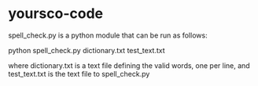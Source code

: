 # yoursco-code

spell_check.py is a python module that can be run as follows:

python spell_check.py dictionary.txt test_text.txt

where dictionary.txt is a text file defining the valid words, one per line, and test_text.txt is the text file to spell_check.py
